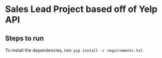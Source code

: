 # Sales Lead Project based off of Yelp API

## Steps to run

To install the dependencies, run:
`pip install -r requirements.txt`.

